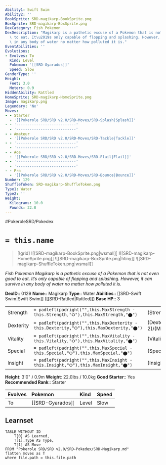 ```yaml
---
Ability1: Swift Swim
Ability2: ''
BookSprite: SRD-magikarp-BookSprite.png
BoxSprite: SRD-magikarp-BoxSprite.png
DexCategory: Fish Pokemon
DexDescription: "Magikarp is a pathetic excuse of a Pokemon that is not even good\
  \ to eat. It\u2019s only capable of flopping and splashing. However, it can survive\
  \ in any body of water no matter how polluted it is."
EventAbilities: ''
Evolutions:
- Evolves: To
  Kind: Level
  Pokemon: '[[SRD-Gyarados]]'
  Speed: Slow
GenderType: ''
Height:
  Feet: 3.0
  Meters: 0.9
HiddenAbility: Rattled
HomeSprite: SRD-magikarp-HomeSprite.png
Image: magikarp.png
Legendary: 'No'
Moves:
- - Starter
  - '[[Pokerole SRD/SRD v2.0/SRD-Moves/SRD-Splash|Splash]]'
- - '---------------------------'
  - '---------------------------'
- - Amateur
  - '[[Pokerole SRD/SRD v2.0/SRD-Moves/SRD-Tackle|Tackle]]'
- - '---------------------------'
  - '---------------------------'
- - Ace
  - '[[Pokerole SRD/SRD v2.0/SRD-Moves/SRD-Flail|Flail]]'
- - '---------------------------'
  - '---------------------------'
- - Pro
  - '[[Pokerole SRD/SRD v2.0/SRD-Moves/SRD-Bounce|Bounce]]'
Number: 129
ShuffleToken: SRD-magikarp-ShuffleToken.png
Type1: Water
Type2: ''
Weight:
  Kilograms: 10.0
  Pounds: 22.0
---
```


#PokeroleSRD/Pokedex

# `= this.name`

> [!grid]
> ![[SRD-magikarp-BookSprite.png|wsmall]]
> ![[SRD-magikarp-HomeSprite.png]]
> ![[SRD-magikarp-BoxSprite.png|htiny]]
> ![[SRD-magikarp-ShuffleToken.png|wsmall]]


*Fish Pokemon*
*Magikarp is a pathetic excuse of a Pokemon that is not even good to eat. It’s only capable of flopping and splashing. However, it can survive in any body of water no matter how polluted it is.*

**DexID**:: 0129
**Name**:: Magikarp
**Type**:: Water
**Abilities**:: [[SRD-Swift Swim|Swift Swim]] ([[SRD-Rattled|Rattled]])
**Base HP**:: 3

|           |                                                                                        |                                          |
| --------- | -------------------------------------------------------------------------------------- | ---------------------------------------- |
| Strength  | `= padleft(padright("",this.MaxStrength - this.Strength,"⭘"),this.MaxStrength,"⬤")`    | (Strength::1)/(MaxStrength::2)   |
| Dexterity | `= padleft(padright("",this.MaxDexterity - this.Dexterity,"⭘"),this.MaxDexterity,"⬤")` | (Dexterity:: 2)/(MaxDexterity::5) |
| Vitality  | `= padleft(padright("",this.MaxVitality - this.Vitality,"⭘"),this.MaxVitality,"⬤")`    | (Vitality::2)/(MaxVitality::4)   |
| Special   | `= padleft(padright("",this.MaxSpecial - this.Special,"⭘"),this.MaxSpecial,"⬤")`       | (Special::1)/(MaxSpecial::2)     |
| Insight   | `= padleft(padright("",this.MaxInsight - this.Insight,"⭘"),this.MaxInsight,"⬤")`       | (Insight::1)/(MaxInsight::3)     |

**Height**: 3'0" / 0.9m
**Weight**: 22.0lbs / 10.0kg
**Good Starter**:: Yes
**Recommended Rank**:: Starter

| Evolves   | Pokemon          | Kind   | Speed   |
|:----------|:-----------------|:-------|:--------|
| To        | [[SRD-Gyarados]] | Level  | Slow    |

## Learnset

```dataview
TABLE WITHOUT ID
    T[0] AS Learned,
    T[1].Type AS Type,
    T[1] AS Move
FROM "Pokerole SRD/SRD v2.0/SRD-Pokedex/SRD-Magikarp.md"
flatten moves as T
where file.path = this.file.path
```
